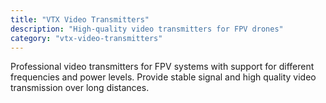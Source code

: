 ```yaml
---
title: "VTX Video Transmitters"
description: "High-quality video transmitters for FPV drones"
category: "vtx-video-transmitters"
---
```


Professional video transmitters for FPV systems with support for different frequencies and power levels. Provide stable signal and high quality video transmission over long distances.